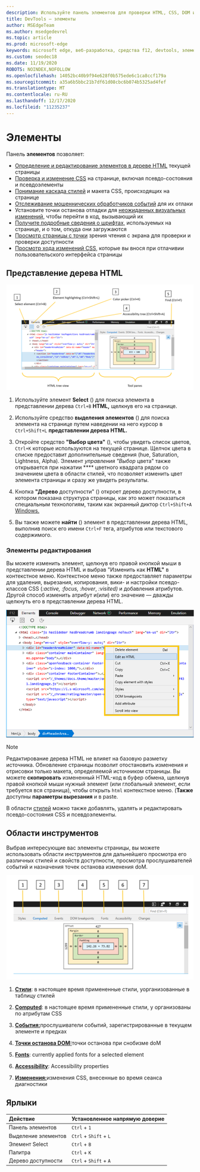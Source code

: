 ```yaml
---
description: Используйте панель элементов для проверки HTML, CSS, DOM и доступности страницы.
title: DevTools — элементы
author: MSEdgeTeam
ms.author: msedgedevrel
ms.topic: article
ms.prod: microsoft-edge
keywords: microsoft edge, веб-разработка, средства f12, devtools, элементы, html, css, точки останова dom, события, доступность
ms.custom: seodec18
ms.date: 11/19/2020
ROBOTS: NOINDEX,NOFOLLOW
ms.openlocfilehash: 14052bc40b9f94e628f0b575ede6c1ca8ccf179a
ms.sourcegitcommit: a35a6b5bbc21b7df61d08cbc6b074b5325ad4fef
ms.translationtype: MT
ms.contentlocale: ru-RU
ms.lasthandoff: 12/17/2020
ms.locfileid: "11235237"
---
```

# Элементы

Панель **элементов** позволяет:

* [Определение и редактирование элементов в дереве HTML](#html-tree-view) текущей страницы
* [Проверка и изменение CSS](./elements/styles.md) на странице, включая псевдо-состояния и псевдоэлементы
* [Понимание каскада стилей](./elements/computed.md) и макета CSS, происходящих на странице
* [Отслеживание мошеннических обработчиков событий](./elements/events.md) для их отлаки
* Установите точки останова отладки для [неожиданных визуальных изменений,](./elements/dom-breakpoints.md) чтобы перейти в код, вызывающий их
* [Получите подробные сведения о шрифтах,](./elements/fonts.md) используемых на странице, и о том, откуда они загружаются
* [Просмотр страницы с точки](./elements/accessibility.md) зрения чтения с экрана для проверки и проверки доступности 
* [Просмотр хода изменений CSS,](./elements/changes.md) которые вы внося при отлачивии пользовательского интерфейса страницы

## Представление дерева HTML

![Панель элементов Microsoft Edge DevTools](./media/elements.png)

1. Используйте элемент **Select** () для поиска элемента в представлении дерева `Ctrl+B` **HTML,** щелкнув его на странице.

2. Используйте средство **выделения элементов** () для поиска элемента на странице путем наведении на него курсор в `Ctrl+Shift+L` **представлении дерева HTML.**

3. Откройте средство **"Выбор цвета"** (), чтобы увидеть список цветов, `Ctrl+K` которые используются на текущей странице. Щелчок цвета в списке предоставит дополнительные сведения (hue, Saturation, Lightness, Alpha). Элемент *управления "Выбор* цвета" также открывается при нажатии **** цветного квадрата рядом со значением цвета в области стилей, что позволяет изменить цвет элемента страницы и сразу же увидеть результаты.

4. Кнопка **"Дерево** доступности" () откроет дерево доступности, в котором показана структура страницы, как это может показаться специальным технологиям, таким как экранный диктор `Ctrl+Shift+A` [Windows.](https://support.microsoft.com/help/22798/windows-10-narrator-get-started) [](./elements/accessibility.md)

5. Вы также можете **найти** () элемент в представлении дерева HTML, выполнив поиск его имени `Ctrl+F` тега, атрибутов или текстового содержимого.

### Элементы редактирования

Вы можете изменить элемент, щелкнув его правой кнопкой мыши в представлении дерева HTML и выбрав "Изменить как **HTML"** в контекстное меню. Контекстное меню также предоставляет параметры для удаления, вырезания, копирования, вики- и настройки псевдо-классов CSS (*:active,* *:focus,* *:hover*, *:visited)* и добавления атрибутов. Другой способ изменить атрибут и(или) его значение — дважды щелкнуть его в представлении дерева HTML.

![Контекстное меню представления дерева HTML](./media/elements_html_tree_context.png)

> [!NOTE]
> Редактирование дерева HTML не влияет на базовую разметку источника. Обновление страницы позволит отостановить изменения и отрисовки только макета, определяемой источником страницы. Вы можете **скопировать** измененный HTML-код в буфер обмена, щелкнув правой кнопкой мыши нужный элемент (или глобальный элемент, если требуется вся страница), чтобы открыть `html` контекстное меню. (**Также** доступны **параметры вырезания** и в paste.

В области [стилей](./elements/styles.md) можно также добавлять, удалять и редактировать псевдо-состояния CSS и псевдоэлементы.

## Области инструментов

Выбрав интересующие вас элементы страницы, вы можете использовать области инструментов для дальнейшего просмотра его различных стилей и свойств доступности, просмотра прослушивателей событий и назначения точек останова изменения doM.

![Области инструментов на панели элементов](./media/elements_toolpanes.png)

1. [**Стили**](./elements/styles.md): в настоящее время примененные стили, уорганизованные в таблицу стилей

2. [**Computed**](./elements/computed.md): в настоящее время примененные стили, у организованы по атрибутам CSS

3. [**События:**](./elements/events.md)прослушиватели событий, зарегистрированные в текущем элементе и предках

4. [**Точки останова DOM:**](./elements/dom-breakpoints.md)точки останова при снобизме doM 

5. [**Fonts**](./elements/fonts.md): currently applied fonts for a selected element

6. [**Accessibility**](./elements/accessibility.md): Accessibility properties

7. [**Изменения:**](./elements/changes.md)изменения CSS, внесенные во время сеанса диагностики  

## Ярлыки

| Действие               | Установленное напрямую доверие               |
|:---------------------|:-----------------------|
| Панель элементов       | `Ctrl` + `1`           |
| Выделение элементов | `Ctrl` + `Shift` + `L` |
| Элемент Select       | `Ctrl` + `B`           |
| Палитра         | `Ctrl` + `K`           |
| Дерево доступности   | `Ctrl` + `Shift` + `A` |
